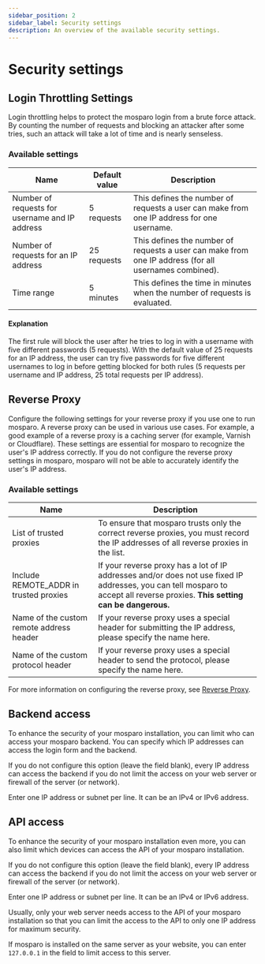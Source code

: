 ```yaml
---
sidebar_position: 2
sidebar_label: Security settings
description: An overview of the available security settings.
---
```


# Security settings

## Login Throttling Settings

Login throttling helps to protect the mosparo login from a brute force attack. By counting the number of requests and blocking an attacker after some tries, such an attack will take a lot of time and is nearly senseless.

### Available settings

| Name                                           | Default value | Description                                                                                           |
|------------------------------------------------|---------------|-------------------------------------------------------------------------------------------------------|
| Number of requests for username and IP address | 5 requests    | This defines the number of requests a user can make from one IP address for one username.             |
| Number of requests for an IP address           | 25 requests   | This defines the number of requests a user can make from one IP address (for all usernames combined). |
| Time range                                     | 5 minutes     | This defines the time in minutes when the number of requests is evaluated.                            |

#### Explanation

The first rule will block the user after he tries to log in with a username with five different passwords (5 requests). With the default value of 25 requests for an IP address, the user can try five passwords for five different usernames to log in before getting blocked for both rules (5 requests per username and IP address, 25 total requests per IP address).

## Reverse Proxy

Configure the following settings for your reverse proxy if you use one to run mosparo. A reverse proxy can be used in various use cases. For example, a good example of a reverse proxy is a caching server (for example, Varnish or Cloudflare). These settings are essential for mosparo to recognize the user's IP address correctly. If you do not configure the reverse proxy settings in mosparo, mosparo will not be able to accurately identify the user's IP address.

### Available settings

| Name                                     | Description                                                                                                                                                                                                                 |
|------------------------------------------|------------------------------------------------------------------------------------------------------------------------------------------------------------------------------------------------------------------------------|
| List of trusted proxies                  | To ensure that mosparo trusts only the correct reverse proxies, you must record the IP addresses of all reverse proxies in the list.                                                                                            |
| Include REMOTE_ADDR in trusted proxies   | If your reverse proxy has a lot of IP addresses and/or does not use fixed IP addresses, you can tell mosparo to accept all reverse proxies. **This setting can be dangerous.** |
| Name of the custom remote address header | If your reverse proxy uses a special header for submitting the IP address, please specify the name here.                                                                                           |
| Name of the custom protocol header       | If your reverse proxy uses a special header to send the protocol, please specify the name here.                                                                                           |

For more information on configuring the reverse proxy, see [Reverse Proxy](../installation/reverse_proxy).

## Backend access

To enhance the security of your mosparo installation, you can limit who can access your mosparo backend. You can specify which IP addresses can access the login form and the backend.

If you do not configure this option (leave the field blank), every IP address can access the backend if you do not limit the access on your web server or firewall of the server (or network).

Enter one IP address or subnet per line. It can be an IPv4 or IPv6 address.

## API access

To enhance the security of your mosparo installation even more, you can also limit which devices can access the API of your mosparo installation.

If you do not configure this option (leave the field blank), every IP address can access the backend if you do not limit the access on your web server or firewall of the server (or network).

Enter one IP address or subnet per line. It can be an IPv4 or IPv6 address.

Usually, only your web server needs access to the API of your mosparo installation so that you can limit the access to the API to only one IP address for maximum security.

If mosparo is installed on the same server as your website, you can enter `127.0.0.1` in the field to limit access to this server.
